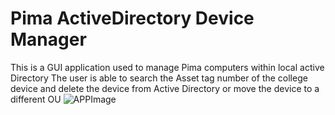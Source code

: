 # Pima ActiveDirectory Device Manager
This is a GUI application used to manage Pima computers within local active Directory
The user is able to search the Asset tag number of the college device and 
delete the device from Active Directory or move the device to a different OU
![APPImage](\Desktop\ADApp.PNG)
